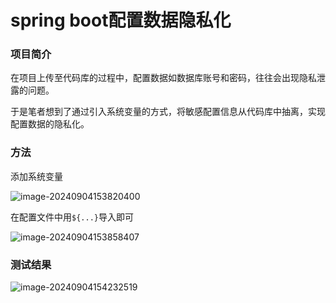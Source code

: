 # spring boot配置数据隐私化

### 项目简介

在项目上传至代码库的过程中，配置数据如数据库账号和密码，往往会出现隐私泄露的问题。

于是笔者想到了通过引入系统变量的方式，将敏感配置信息从代码库中抽离，实现配置数据的隐私化。

### 方法

添加系统变量

![image-20240904153820400](https://gitee.com/zzy2401/picbed/raw/master/images/image-20240904153820400.png)

在配置文件中用`${...}`导入即可

![image-20240904153858407](https://gitee.com/zzy2401/picbed/raw/master/images/image-20240904153858407.png)

### 测试结果

![image-20240904154232519](https://gitee.com/zzy2401/picbed/raw/master/images/image-20240904154232519.png)